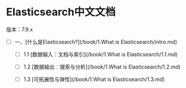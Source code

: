 # Elasticsearch中文文档

版本：7.9.x

- [ ] 一、[什么是Elasticsearch?](/book/1.What is Elasticsearch/intro.md)

  - [ ] 1.1 [数据输入：文档与索引](/book/1.What is Elasticsearch/1.1.md)
  - [ ] 1.2 [数据输出：搜索与分析](/book/1.What is Elasticsearch/1.2.md)
  - [ ] 1.3 [可拓展性与弹性](/book/1.What is Elasticsearch/1.3.md)

  

